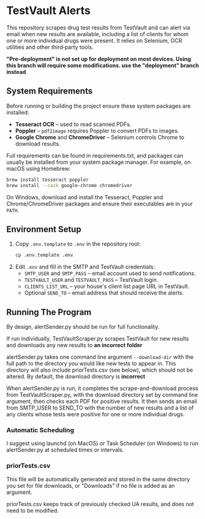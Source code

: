 # TestVault Alerts

This repository scrapes drug test results from TestVault and can alert via email when new results are available, including
a list of clients for whom one or more individual drugs were present. It relies on Selenium, OCR utilities and other third‑party tools.

**"Pre-deployment" is not set up for deployment on most devices. Using this branch will require some modifications. 
use the "deployment" branch instead**

## System Requirements

Before running or building the project ensure these system packages are installed:

- **Tesseract OCR** – used to read scanned PDFs.
- **Poppler** – `pdf2image` requires Poppler to convert PDFs to images.
- **Google Chrome** and **ChromeDriver** – Selenium controls Chrome to download results.

Full requirements can be found in requirements.txt, and packages can usually be installed from your system package manager. 
For example, on macOS using Homebrew:

```bash
brew install tesseract poppler
brew install --cask google-chrome chromedriver
```

On Windows, download and install the Tesseract, Poppler and Chrome/ChromeDriver packages and ensure their executables are in your `PATH`.

## Environment Setup

1. Copy `.env.template` to `.env` in the repository root:
   ```bash
   cp .env.template .env
   ```
2. Edit `.env` and fill in the SMTP and TestVault credentials:
    - `SMTP_USER` and `SMTP_PASS` – email account used to send notifications.
    - `TESTVAULT_USER` and `TESTVAULT_PASS` – TestVault login.
    - `CLIENTS_LIST_URL` – your house's client list page URL in TestVault.
    - Optional `SEND_TO` – email address that should receive the alerts.

## Running The Program
By design, alertSender.py should be run for full functionality. 

If run individually, TestVaultScraper.py scrapes TestVault for new results and downloads any new results to **an incorrect folder**

alertSender.py takes one command line argument `--download-dir` with the full path to the directory you would like new tests
to appear in. This directory will also include priorTests.csv (see below), which should not be altered. By default, the
download directory is **incorrect**

When alertSender.py is run, it completes the scrape-and-download process from TestVaultScraper.py, with the download directory
set by command line argument, then checks each PDF for positive results. It then sends an email from SMTP_USER to SEND_TO 
with the number of new results and a list of any clients whose tests were positive for one or more individual drugs.

### Automatic Scheduling
I suggest using launchd (on MacOS) or Task Scheduler (on Windows) to run alertSender.py at scheduled times or intervals.

### priorTests.csv
This file will be automatically generated and stored in the same directory you set for file downloads, or "Downloads" if
no file is added as an argument. 

priorTests.csv keeps track of previously checked UA results, and does not need to be modified.